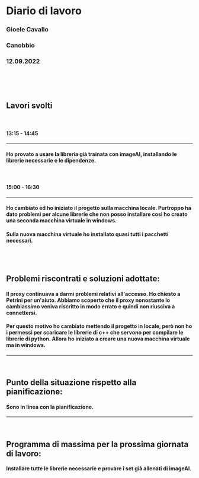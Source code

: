 # **Diario di lavoro**

### **Gioele Cavallo**
### Canobbio
### 12.09.2022
<br><br><br>


## **Lavori svolti**

<br>

#### 13:15 - 14:45
---
#### Ho provato a usare la libreria già trainata con imageAI, installando le librerie necessarie e le dipendenze.

<br>

#### 15:00 - 16:30
---
#### Ho cambiato ed ho iniziato il progetto sulla macchina locale. Purtroppo ha dato problemi per alcune librerie che non posso installare così ho creato una seconda macchina virtuale in windows.
#### Sulla nuova macchina virtuale ho installato quasi tutti i pacchetti necessari. 


<br>
<br>

## **Problemi riscontrati e soluzioni adottate:**
#### Il proxy continuava a darmi problemi relativi all'accesso. Ho chiesto a Petrini per un'aiuto. Abbiamo scoperto che il proxy nonostante lo cambiassimo veniva riscritto in modo errato e quindi non riusciva a connettersi. 
#### Per questo motivo ho cambiato mettendo il progetto in locale, però non ho i permessi per scaricare le librerie di c++ che servono per compilare le librerie di python. Allora ho iniziato a creare una nuova macchina virtuale ma in windows.

---
<br>

## **Punto della situazione rispetto alla pianificazione:**
#### Sono in linea con la pianificazione.
---
<br>

## **Programma di massima per la prossima giornata di lavoro:**
#### Installare tutte le librerie necessarie e provare i set già allenati di imageAI.